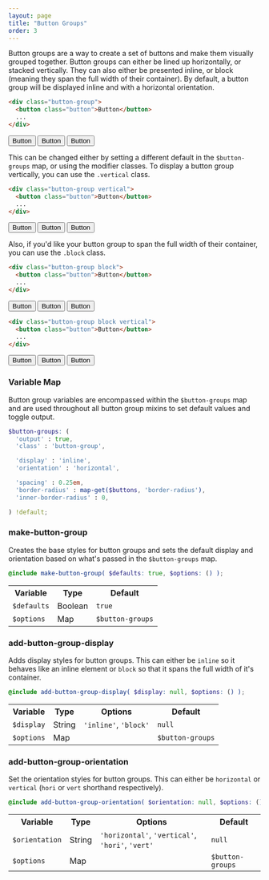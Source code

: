 ```yaml
---
layout: page
title: "Button Groups"
order: 3
---
```


Button groups are a way to create a set of buttons and make them visually grouped together. Button groups can either be lined up horizontally, or stacked vertically. They can also either be presented inline, or block (meaning they span the full width of their container). By default, a button group will be displayed inline and with a horizontal orientation.

```html
<div class="button-group">
  <button class="button">Button</button>
  ...
</div>
```

<div class="demo demo-alt">
  <div class="button-group">
    <button class="button">Button</button>
    <button class="button">Button</button>
    <button class="button">Button</button>
  </div>
</div>

This can be changed either by setting a different default in the `$button-groups` map, or using the modifier classes. To display a button group vertically, you can use the `.vertical` class.

```html
<div class="button-group vertical">
  <button class="button">Button</button>
  ...
</div>
```

<div class="demo demo-alt">
  <div class="button-group vertical">
    <button class="button">Button</button>
    <button class="button">Button</button>
    <button class="button">Button</button>
  </div>
</div>

Also, if you'd like your button group to span the full width of their container, you can use the `.block` class.

```html
<div class="button-group block">
  <button class="button">Button</button>
  ...
</div>
```

<div class="demo demo-alt">
  <div class="button-group block">
    <button class="button">Button</button>
    <button class="button">Button</button>
    <button class="button">Button</button>
  </div>
</div>

```html
<div class="button-group block vertical">
  <button class="button">Button</button>
  ...
</div>
```

<div class="demo demo-alt">
  <div class="button-group block vertical">
    <button class="button">Button</button>
    <button class="button">Button</button>
    <button class="button">Button</button>
  </div>
</div>

<div id="toc" class="toc"></div>

<section id="map-button-groups" class="docs-item" markdown="1">

### Variable Map

Button group variables are encompassed within the `$button-groups` map and are used throughout all button group mixins to set default values and toggle output.

```scss
$button-groups: (
  'output' : true,
  'class' : 'button-group',

  'display' : 'inline',
  'orientation' : 'horizontal',

  'spacing' : 0.25em,
  'border-radius' : map-get($buttons, 'border-radius'),
  'inner-border-radius' : 0,

) !default;
```

</section><!-- .docs-item -->

<section id="mixin-make-button-group" class="docs-item" markdown="1">

### make-button-group

Creates the base styles for button groups and sets the default display and orientation based on what's passed in the `$button-groups` map.

```scss
@include make-button-group( $defaults: true, $options: () );
```

<table class="table table-docs">
  <tr>
    <th>Variable</th>
    <th>Type</th>
    <th>Default</th>
  </tr>
  <tr>
    <td><code>$defaults</code></td>
    <td>Boolean</td>
    <td><code>true</code></td>
  </tr>
  <tr>
    <td><code>$options</code></td>
    <td>Map</td>
    <td><code>$button-groups</code></td>
  </tr>
</table>

</section><!-- .docs-item -->

<section id="mixin-add-button-group-display" class="docs-item" markdown="1">

### add-button-group-display

Adds display styles for button groups. This can either be `inline` so it behaves like an inline element or `block` so that it spans the full width of it's container.

```scss
@include add-button-group-display( $display: null, $options: () );
```

<table class="table table-docs">
  <tr>
    <th>Variable</th>
    <th>Type</th>
    <th>Options</th>
    <th>Default</th>
  </tr>
  <tr>
    <td><code>$display</code></td>
    <td>String</td>
    <td><code>'inline'</code>, <code>'block'</code></td>
    <td><code>null</code></td>
  </tr>
  <tr>
    <td><code>$options</code></td>
    <td colspan="2">Map</td>
    <td><code>$button-groups</code></td>
  </tr>
</table>

</section><!-- .docs-item -->

<section id="mixin-add-button-group-orientation" class="docs-item" markdown="1">

### add-button-group-orientation

Set the orientation styles for button groups. This can either be `horizontal` or `vertical` (`hori` or `vert` shorthand respectively).

```scss
@include add-button-group-orientation( $orientation: null, $options: () );
```

<table class="table table-docs">
  <tr>
    <th>Variable</th>
    <th>Type</th>
    <th>Options</th>
    <th>Default</th>
  </tr>
  <tr>
    <td><code>$orientation</code></td>
    <td>String</td>
    <td>
      <code>'horizontal'</code>,
      <code>'vertical'</code>,
      <code>'hori'</code>,
      <code>'vert'</code>
    </td>
    <td><code>null</code></td>
  </tr>
  <tr>
    <td><code>$options</code></td>
    <td colspan="2">Map</td>
    <td><code>$button-groups</code></td>
  </tr>
</table>

</section><!-- .docs-item -->
